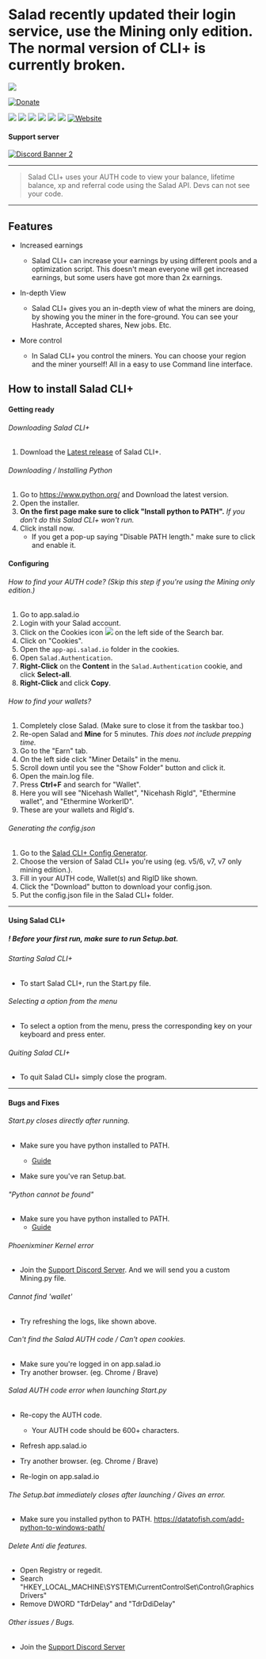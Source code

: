 # Salad recently updated their login service, use the Mining only edition. The normal version of CLI+ is currently broken.

![](https://media.discordapp.net/attachments/844185675489607690/845581142701637672/Logo.png)

<!-- Badges -->

[![Donate](https://img.shields.io/badge/$-support-ff69b4.svg?style=flat-square)](https://paypal.me/WalkxCode)

![](https://img.shields.io/github/languages/code-size/WalkxCode/SaladCLI_Plus?style=flat-square) ![](https://img.shields.io/github/downloads/WalkxCode/SaladCLI_Plus/total?style=flat-square) ![](https://img.shields.io/github/license/WalkxCode/SaladCLI_Plus?style=flat-square) ![](https://img.shields.io/github/stars/WalkxCode/SaladCLI_Plus?style=flat-square)
![](https://img.shields.io/github/v/release/WalkxCode/SaladCLI_Plus?style=flat-square) ![](https://img.shields.io/github/v/tag/WalkxCode/SaladCLI_Plus?style=flat-square) [![Website](https://img.shields.io/website?down_color=red&down_message=offline&style=flat-square&up_color=green&up_message=online&url=https%3A%2F%2Fwalkyltd.xyz)](https://walkyltd.xyz/saladcli)

#### Support server
[![Discord Banner 2](https://discordapp.com/api/guilds/836251413544828929/widget.png?style=banner2)](https://discord.gg/D2VBbJDz8c)

<!-- End Badges -->

---

> Salad CLI+ uses your AUTH code to view your balance, lifetime balance, xp and referral code using the Salad API. Devs can not see your code.

---

## Features
- Increased earnings
  + Salad CLI+ can increase your earnings by using different pools and a optimization script. This doesn't mean everyone will get increased earnings, but some users have got more than 2x earnings.

- In-depth View
  + Salad CLI+ gives you an in-depth view of what the miners are doing, by showing you the miner in the fore-ground. You can see your Hashrate, Accepted shares, New jobs. Etc.

- More control
  + In Salad CLI+ you сontrol the miners. You can choose your region and the miner yourself! All in a easy to use Command line interface.



<!-- Install guide -->

## How to install Salad CLI+

#### Getting ready
###### Downloading Salad CLI+
1. Download the [Latest release](https://github.com/WalkxCode/SaladCLI_Plus/releases/latest) of Salad CLI+.

###### Downloading / Installing Python
1. Go to https://www.python.org/ and Download the latest version.
2. Open the installer.
3. **On the first page make sure to click "Install python to PATH".** *If you don't do this Salad CLI+ won't run.*
4. Click install now.
    + If you get a pop-up saying "Disable PATH length." make sure to click and enable it.


#### Configuring

###### How to find your AUTH code? (Skip this step if you're using the Mining only edition.)
1. Go to app.salad.io
2. Login with your Salad account.
3. Click on the Cookies icon ![](https://images-ext-2.discordapp.net/external/307zW6hU-4O2g0TaCN3VXR29D-byDrPOxcvtV7k5fTs/https/i.imgur.com/rCpRXdW.png) on the left side of the Search bar.
4. Click on "Cookies".
5. Open the `app-api.salad.io` folder in the cookies.
6. Open `Salad.Authentication`.
7. **Right-Click** on the **Content** in the `Salad.Authentication` cookie, and click **Select-all**.
8. **Right-Click** and click **Copy**.

###### How to find your wallets?
1. Completely close Salad. (Make sure to close it from the taskbar too.)
2. Re-open Salad and **Mine** for 5 minutes. *This does not include prepping time.*
3. Go to the "Earn" tab.
4. On the left side click "Miner Details" in the menu.
5. Scroll down until you see the "Show Folder" button and click it.
6. Open the main.log file.
7. Press **Ctrl+F** and search for "Wallet".
8. Here you will see "Nicehash Wallet", "Nicehash RigId", "Ethermine wallet", and "Ethermine WorkerID".
9. These are your wallets and RigId's.

###### Generating the config.json
1. Go to the [Salad CLI+ Config Generator](https://tpelaaja.github.io/Configure-CLI/#/asf).
2. Choose the version of Salad CLI+ you're using (eg. v5/6, v7, v7 only mining edition.).
3. Fill in your AUTH code, Wallet(s) and RigID like  shown.
4. Click the "Download" button to download your config.json.
5. Put the config.json file in the Salad CLI+ folder.


---
#### Using Salad CLI+

##### ! Before your first run, make sure to run Setup.bat.

###### Starting Salad CLI+
- To start Salad CLI+, run the Start<span></span>.py file.

###### Selecting a option from the menu
- To select a option from the menu, press the corresponding key on your keyboard and press enter.

###### Quiting Salad CLI+
- To quit Salad CLI+ simply close the program.

---
#### Bugs and Fixes

###### Start<span></span>.py closes directly after running.
- Make sure you have python installed to PATH.
  + [Guide](https://www.educative.io/edpresso/how-to-add-python-to-path-variable-in-windows)

- Make sure you've ran Setup.bat.

###### "Python cannot be found"
- Make sure you have python installed to PATH.
  + [Guide](https://www.educative.io/edpresso/how-to-add-python-to-path-variable-in-windows)

###### Phoenixminer Kernel error
- Join the [Support Discord Server](https://discord.gg/D2VBbJDz8c). And we will send you a custom Mining<span></span>.py file.

###### Cannot find 'wallet'
- Try refreshing the logs, like shown above.

###### Can't find the Salad AUTH code / Can't open cookies.
- Make sure you're logged in on app.salad.io
- Try another browser. (eg. Chrome / Brave)

###### Salad AUTH code error when launching Start<span></span>.py
- Re-copy the AUTH code.
  + Your AUTH code should be 600+ characters.

- Refresh app.salad.io
- Try another browser. (eg. Chrome / Brave)

- Re-login on app.salad.io

###### The Setup.bat immediately closes after launching / Gives an error.
- Make sure you installed python to PATH. https://datatofish.com/add-python-to-windows-path/

###### Delete Anti die features.
- Open Registry or regedit.
- Search "HKEY_LOCAL_MACHINE\SYSTEM\CurrentControlSet\Control\GraphicsDrivers"
- Remove DWORD "TdrDelay" and "TdrDdiDelay"


###### Other issues / Bugs.
- Join the [Support Discord Server](https://discord.gg/D2VBbJDz8c)





